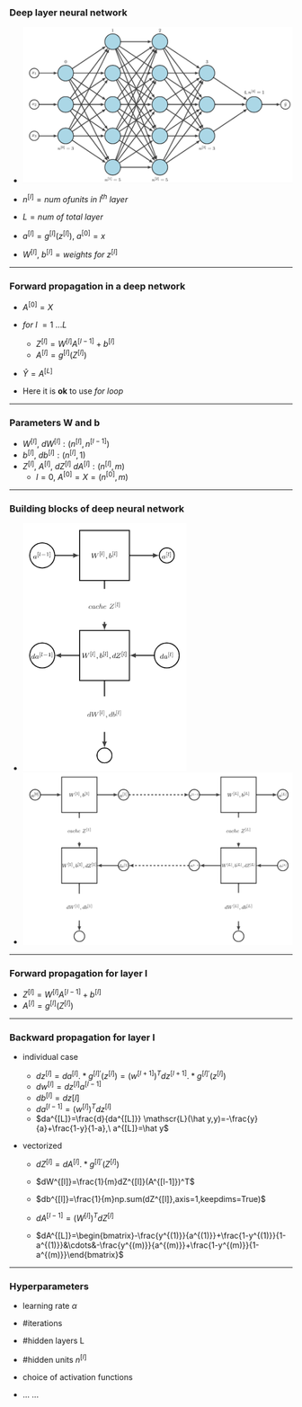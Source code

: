 ### Deep layer neural network

* ![1557040378004](images\1557040378004.png)

* $n^{[l]}= num\ of units\ in\ l^{th}\ layer$
* $L=num\ of\ total\ layer$

* $a^{[l]}=g^{[l]}(z^{[l]}),\ a^{[0]}=x$
* $W^{[l]},\ b^{[l]}=weights\ for\ z^{[l]}$

***

### Forward propagation in a deep network

* $A^{[0]}=X$
* $for\ l\ = 1\ ...L$
  * $Z^{[l]}=W^{[l]}A^{[l-1]}+b^{[l]}$
  * $A^{[l]}=g^{[l]}(Z^{[l]})$

* $\hat Y=A^{[L]}$

* Here it is **ok** to use *for loop*

***

### Parameters W and b

* $W^{[l]},\ dW^{[l]}:(n^{[l]},n^{[l-1]})$
* $b^{[l]},\ db^{[l]}:(n^{[l]},1)$
* $Z^{[l]},\ A^{[l]},\ dZ^{[l]}\ dA^{[l]}: (n^{[l]},m)$
  * $l=0,\ A^{[0]}=X=(n^{[0]},m)​$

***

### Building blocks of deep neural network

* <img src='images\1.PNG' style='zoom:60%'>

* <img src='images\2.PNG' style='zoom:80%'>

***

### Forward propagation for layer l

* $Z^{[l]}=W^{[l]}A^{[l-1]}+b^{[l]}$
* $A^{[l]}=g^{[l]}(Z^{[l]})$

***

### Backward propagation for layer l

* individual case

  * $dz^{[l]}=da^{[l]}.*g^{[l]'}(z^{[l]})=(w^{[l+1]})^Tdz^{[l+1]}.*g^{[l]'}(z^{[l]})$
  * $dw^{[l]}=dz^{[l]}a^{[l-1]}$
  * $db^{[l]}=dz{[l]}$
  * $da^{[l-1]}=(w^{[l]})^Tdz^{[l]}$
  * $da^{[L]}=\frac{d}{da^{[L]}} \mathscr{L}(\hat y,y)=-\frac{y}{a}+\frac{1-y}{1-a},\ a^{[L]}=\hat y​$

* vectorized

  * $dZ^{[l]}=dA^{[l]}.*g^{[l]'}(Z^{[l]})$
  * $dW^{[l]}=\frac{1}{m}dZ^{[l]}(A^{[l-1]})^T$
  * $db^{[l]}=\frac{1}{m}np.sum(dZ^{[l]},axis=1,keepdims=True)$
  * $dA^{[l-1]}=(W^{[l]})^TdZ^{[l]}$

  * $dA^{[L]}=\begin{bmatrix}-\frac{y^{(1)}}{a^{(1)}}+\frac{1-y^{(1)}}{1-a^{(1)}}&\cdots&-\frac{y^{(m)}}{a^{(m)}}+\frac{1-y^{(m)}}{1-a^{(m)}}\end{bmatrix}$

***

### Hyperparameters

* learning rate $\alpha$

* #iterations
* #hidden layers L
* #hidden units $n^{[l]}$

* choice of activation functions
* ... ... 